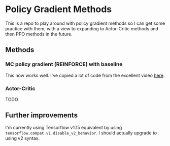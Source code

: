 # Policy Gradient Methods

This is a repo to play around with policy gradient methods so I can get some practice with them, with a view to expanding to Actor-Critic methods and then PPO methods in the future.

## Methods

### MC policy gradient (REINFORCE) with baseline

This now works well. I've copied a lot of code from the excellent video [here](https://www.youtube.com/watch?v=IS0V8z8HXrM).

### Actor-Critic

TODO

## Further improvements

I'm currently using Tensorflow v1.15 equivalent by using `tensorflow.compat.v1.disable_v2_behavior`. I should actually upgrade to using v2 syntax.
